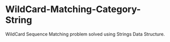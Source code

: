 # WildCard-Matching-Category-String
WildCard Sequence Matching problem solved using Strings Data Structure.
